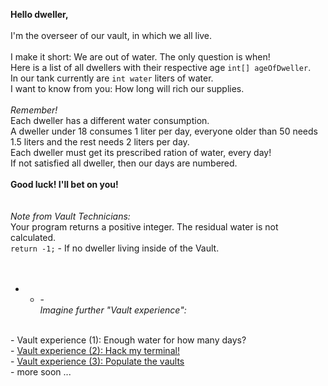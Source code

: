 <b>Hello dweller,</b><br>
<br>
I'm the overseer of our vault, in which we all live.<br>
<br>
I make it short: We are out of water. The only question is when!<br>
Here is a list of all dwellers with their respective age <code>int[] ageOfDweller</code>.<br>
In our tank currently are <code>int water</code> liters of water.<br>
I want to know from you: How long will rich our supplies.<br>
<br>
<i>Remember!</i><br>
Each dweller has a different water consumption.<br>
A dweller under 18 consumes 1 liter per day, everyone older than 50 needs 1.5 liters and the rest needs 2 liters per day.<br>
Each dweller must get its prescribed ration of water, every day!<br>
If not satisfied all dweller, then our days are numbered.<br>
<br>
<b>Good luck! I'll bet on you!</b><br>
<br>
<br><i>Note from Vault Technicians:</i>
<br>
Your program returns a positive integer. The residual water is not calculated.<br>
<code>return -1;</code> - If no dweller living inside of the Vault.<br>
<br>
<br>
- - -<br>
<i>Imagine further "Vault experience":</i><br>
<br>
- Vault experience (1): Enough water for how many days?<br>
- <a href="https://www.codewars.com/kata/57723e8010a0a66d1b0000a0" taget=_blank>Vault experience (2): Hack my terminal!</a><br>
- <a href="https://www.codewars.com/kata/57adadd36b34faea6b00031b" taget=_blank>Vault experience (3): Populate the vaults</a><br>
- more soon ...
